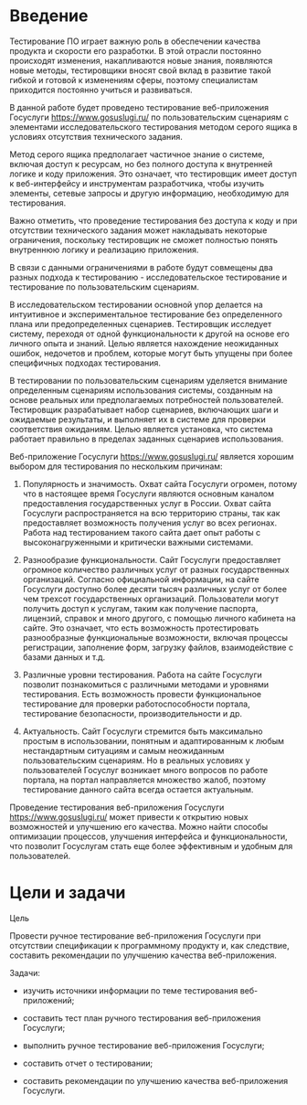 # Введение 

 Тестирование ПО играет важную роль в обеспечении качества продукта и скорости его разработки. В этой отрасли постоянно происходят изменения, накапливаются новые знания, появляются новые методы, тестировщики вносят свой вклад в развитие такой гибкой и готовой к изменениям сферы, поэтому специалистам приходится постоянно учиться и развиваться.

В данной работе будет проведено тестирование веб-приложения Госуслуги https://www.gosuslugi.ru/ по пользовательским сценариям с элементами исследовательского тестирования методом серого ящика в условиях отсутствия технического задания. 

Метод серого ящика предполагает частичное знание о системе, включая доступ к ресурсам, но без полного доступа к внутренней логике и коду приложения. Это означает, что тестировщик имеет доступ к веб-интерфейсу и инструментам разработчика, чтобы изучить элементы, сетевые запросы и другую информацию, необходимую для тестирования.

Важно отметить, что проведение тестирования без доступа к коду и при отсутствии технического задания может накладывать некоторые ограничения, поскольку тестировщик не сможет полностью понять внутреннюю логику и реализацию приложения.

В связи с данными ограничениями в работе будут совмещены два разных подхода к тестированию - исследовательское тестирование и тестирование по пользовательским сценариям.

В исследовательском тестировании основной упор делается на интуитивное и экспериментальное тестирование без определенного плана или предопределенных сценариев. Тестировщик исследует систему, переходя от одной функциональности к другой на основе его личного опыта и знаний. Целью является нахождение неожиданных ошибок, недочетов и проблем, которые могут быть упущены при более специфичных подходах тестирования.


В  тестировании по пользовательским сценариям уделяется внимание определенным сценариям использования системы, созданным на основе реальных или предполагаемых потребностей пользователей. Тестировщик разрабатывает набор сценариев, включающих шаги и ожидаемые результаты, и выполняет их в системе для проверки соответствия ожиданиям. Целью является установка, что система работает правильно в пределах заданных сценариев использования.

Веб-приложение Госуслуги https://www.gosuslugi.ru/ является хорошим выбором для тестирования по нескольким причинам:

1. Популярность и значимость. Охват сайта Госуслуги огромен, потому что в настоящее время Госуслуги являются основным каналом предоставления государственных услуг в России. Охват сайта Госуслуги распространяется на всю территорию страны, так как предоставляет возможность получения услуг во всех регионах. Работа над тестированием такого сайта дает опыт работы с высоконагруженными и критически важными системами.

2. Разнообразие функциональности. Сайт Госуслуги предоставляет огромное количество различных услуг от разных государственных организаций. Согласно официальной информации, на сайте Госуслуги доступно более десяти тысяч различных услуг от более чем трехсот государственных организаций. Пользователи могут получить доступ к услугам, таким как получение паспорта, лицензий, справок и много другого, с помощью личного кабинета на сайте. Это означает, что есть возможность протестировать разнообразные функциональные возможности, включая процессы регистрации, заполнение форм, загрузку файлов, взаимодействие с базами данных и т.д.

3. Различные уровни тестирования. Работа на сайте Госуслуги позволит  познакомиться с различными методами и уровнями тестирования. Есть возможность провести функциональное тестирование для проверки работоспособности портала, тестирование безопасности, производительности и др.

4. Актуальность. Сайт Госуслуги стремится быть максимально простым в использовании, понятным и адаптированным к любым нестандартным ситуациям и самым неожиданным пользовательским сценариям. Но в реальных условиях у пользователей Госуслуг возникает много вопросов по работе портала, на портал направляется множество жалоб, поэтому тестирование данного сайта всегда остается актуальным. 

Проведение тестирования веб-приложения Госуслуги https://www.gosuslugi.ru/ может привести к открытию новых возможностей и улучшению его качества. Можно найти способы оптимизации процессов, улучшения интерфейса и функциональности, что позволит Госуслугам стать еще более эффективным и удобным для пользователей.

# Цели и задачи

Цель 

Провести ручное тестирование веб-приложения Госуслуги при отсутствии спецификации к программному продукту и, как следствие, составить рекомендации по улучшению качества веб-приложения. 

Задачи:

* изучить источники информации по теме тестирования веб-приложений;

* составить тест план ручного тестирования веб-приложения Госуслуги;

* выполнить ручное тестирование веб-приложения Госуслуги;

* составить отчет о тестировании;

* составить рекомендации по улучшению качества веб-приложения Госуслуги.

